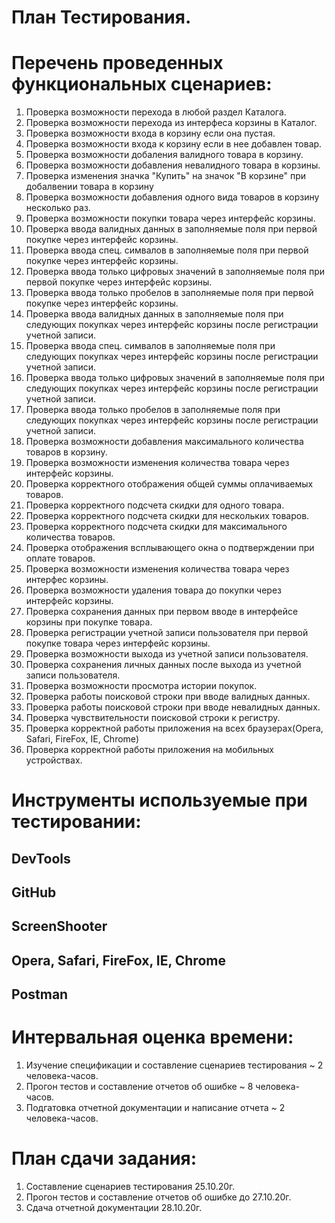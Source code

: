 #                                                         План Тестирования.
# Перечень проведенных функциональных сценариев:
1. Проверка возможности перехода в любой раздел Каталога.
2. Проверка возможности перехода из интерфеса корзины в Каталог.
3. Проверка возможности входа в корзину если она пустая.
4. Проверка возможности входа к корзину если в нее добавлен товар.
5. Проверка возможности добаления валидного товара в корзину.
6. Проверка возможности добавления невалидного товара в корзины.
7. Проверка изменения значка "Купить" на значок "В корзине" при добалвении товара в корзину
8. Проверка возможности добавления одного вида товаров в корзину несколько раз.
9. Проверка возможности покупки товара через интерфейс корзины.
10. Проверка ввода валидных данных в заполняемые поля при первой покупке через интерфейс корзины.
11. Проверка ввода спец. симвалов в заполняемые поля при первой покупке через интерфейс корзины.
12. Проверка ввода только цифровых значений в заполняемые поля при первой покупке через интерфейс корзины.
13. Проверка ввода только пробелов в заполняемые поля при первой покупке через интерфейс корзины.
14. Проверка ввода валидных данных в заполняемые поля при следующих покупках через интерфейс корзины после регистрации учетной записи.
15. Проверка ввода спец. симвалов в заполняемые поля при следующих покупках через интерфейс корзины после регистрации учетной записи.
16. Проверка ввода только цифровых значений в заполняемые поля при следующих покупках через интерфейс корзины после регистрации учетной записи.
17. Проверка ввода только пробелов в заполняемые поля при следующих покупках через интерфейс корзины после регистрации учетной записи.
18. Проверка возможности добавления максимального количества товаров в корзину.
19. Проверка возможности изменения количества товара через интерфейс корзины.
20. Проверка корректного отображения общей суммы оплачиваемых товаров.
21. Проверка корректного подсчета скидки для одного товара.
22. Проверка корректного подсчета скидки для нескольких товаров.
23. Проверка корректного подсчета скидки для максимального количества товаров.
24. Проверка отображения всплывающего окна о подтверждении при оплате товаров.
25. Проверка возможности изменения количества товара через интерфес корзины.
26. Проверка возможности удаления товара до покупки через интерфейс корзины.
27. Проверка сохранения данных при первом вводе в интерфейсе корзины при покупке товара.
28. Проверка регистрации учетной записи пользователя при первой покупке товара через интерфейс корзины.
29. Проверка возможности выхода из учетной записи пользователя.
30. Проверка сохранения личных данных после выхода из учетной записи пользователя.
31. Проверка возможности просмотра истории покупок.
32. Проверка работы поисковой строки при вводе валидных данных.
33. Проверка работы поисковой строки при вводе невалидных данных.
34. Проверка чувствительности поисковой строки к регистру.
35. Проверка корректной работы приложения на всех браузерах(Opera, Safari, FireFox, IE, Chrome)
36. Проверка корректной работы приложения на мобильных устройствах.

# Инструменты используемые при тестировании:
##  DevTools  
##  GitHub
##  ScreenShooter
##  Opera, Safari, FireFox, IE, Chrome
##  Postman

# Интервальная оценка времени:
1. Изучение спецификации и составление сценариев тестирования ~ 2 человека-часов.
2. Прогон тестов и составление отчетов об ошибке ~ 8 человека-часов.
3. Подгатовка отчетной документации и написание отчета ~ 2 человека-часов.
# План сдачи задания:
1. Составление сценариев тестирования 25.10.20г.
2. Прогон тестов и составление отчетов об ошибке до 27.10.20г.
3. Сдача отчетной документации 28.10.20г.
